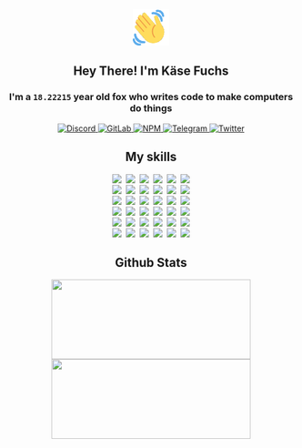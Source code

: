 <div><p align=center><img src=./resources/images/wave.gif width=64px height=64px></p><h2 align=center>Hey There! I'm Käse Fuchs</h2><h3 align=center>I'm a <code>18.22215</code> year old fox who writes code to make computers do things</h3><p align=center><a href=https://discord.com/users/507526681125322772><img alt=Discord src="https://img.shields.io/badge/Discord-5865F2?logo=discord&logoColor=white&style=flat-square#da3e561793e3aa08e94d122393476b2f"> </a><a href=https://gitlab.com/kasefuchs><img alt=GitLab src="https://img.shields.io/badge/GitLab-330F63?logo=gitlab&logoColor=white&style=flat-square#da3e561793e3aa08e94d122393476b2f"> </a><a href=https://npmjs.com/~kasefuchs><img alt=NPM src="https://img.shields.io/badge/NPM-CB3837?logo=npm&logoColor=white&style=flat-square#da3e561793e3aa08e94d122393476b2f"> </a><a href=https://t.me/kasefuchs><img alt=Telegram src="https://img.shields.io/badge/Telegram-2CA5E0?logo=telegram&logoColor=white&style=flat-square#da3e561793e3aa08e94d122393476b2f"> </a><a href=https://twitter.com/kasefuchs><img alt=Twitter src="https://img.shields.io/badge/Twitter-1DA1F2?logo=twitter&logoColor=white&style=flat-square#da3e561793e3aa08e94d122393476b2f"></a></p><h2 align=center>My skills</h2><p align=center><a href=https://aws.amazon.com/ ><picture><source srcset="https://skillicons.dev/icons?i=aws&theme=dark#da3e561793e3aa08e94d122393476b2f" media="(prefers-color-scheme: dark)"><source srcset="https://skillicons.dev/icons?i=aws&theme=light#da3e561793e3aa08e94d122393476b2f" media="(prefers-color-scheme: light), (prefers-color-scheme: no-preference)"><img src="https://skillicons.dev/icons?i=aws&theme=light#da3e561793e3aa08e94d122393476b2f"></picture></a>&nbsp;&nbsp;<a href=https://en.wikipedia.org/wiki/Bash_(Unix_shell)><picture><source srcset="https://skillicons.dev/icons?i=bash&theme=dark#da3e561793e3aa08e94d122393476b2f" media="(prefers-color-scheme: dark)"><source srcset="https://skillicons.dev/icons?i=bash&theme=light#da3e561793e3aa08e94d122393476b2f" media="(prefers-color-scheme: light), (prefers-color-scheme: no-preference)"><img src="https://skillicons.dev/icons?i=bash&theme=light#da3e561793e3aa08e94d122393476b2f"></picture></a>&nbsp;&nbsp;<a href=https://discord.com/developers/docs><picture><source srcset="https://skillicons.dev/icons?i=bots&theme=dark#da3e561793e3aa08e94d122393476b2f" media="(prefers-color-scheme: dark)"><source srcset="https://skillicons.dev/icons?i=bots&theme=light#da3e561793e3aa08e94d122393476b2f" media="(prefers-color-scheme: light), (prefers-color-scheme: no-preference)"><img src="https://skillicons.dev/icons?i=bots&theme=light#da3e561793e3aa08e94d122393476b2f"></picture></a>&nbsp;&nbsp;<a href=https://www.cloudflare.com/ ><picture><source srcset="https://skillicons.dev/icons?i=cloudflare&theme=dark#da3e561793e3aa08e94d122393476b2f" media="(prefers-color-scheme: dark)"><source srcset="https://skillicons.dev/icons?i=cloudflare&theme=light#da3e561793e3aa08e94d122393476b2f" media="(prefers-color-scheme: light), (prefers-color-scheme: no-preference)"><img src="https://skillicons.dev/icons?i=cloudflare&theme=light#da3e561793e3aa08e94d122393476b2f"></picture></a>&nbsp;&nbsp;<a href=https://en.wikipedia.org/wiki/CSS><picture><source srcset="https://skillicons.dev/icons?i=css&theme=dark#da3e561793e3aa08e94d122393476b2f" media="(prefers-color-scheme: dark)"><source srcset="https://skillicons.dev/icons?i=css&theme=light#da3e561793e3aa08e94d122393476b2f" media="(prefers-color-scheme: light), (prefers-color-scheme: no-preference)"><img src="https://skillicons.dev/icons?i=css&theme=light#da3e561793e3aa08e94d122393476b2f"></picture></a>&nbsp;&nbsp;<a href=https://www.docker.com/ ><picture><source srcset="https://skillicons.dev/icons?i=docker&theme=dark#da3e561793e3aa08e94d122393476b2f" media="(prefers-color-scheme: dark)"><source srcset="https://skillicons.dev/icons?i=docker&theme=light#da3e561793e3aa08e94d122393476b2f" media="(prefers-color-scheme: light), (prefers-color-scheme: no-preference)"><img src="https://skillicons.dev/icons?i=docker&theme=light#da3e561793e3aa08e94d122393476b2f"></picture></a><br><a href=https://www.electronjs.org/ ><picture><source srcset="https://skillicons.dev/icons?i=electron&theme=dark#da3e561793e3aa08e94d122393476b2f" media="(prefers-color-scheme: dark)"><source srcset="https://skillicons.dev/icons?i=electron&theme=light#da3e561793e3aa08e94d122393476b2f" media="(prefers-color-scheme: light), (prefers-color-scheme: no-preference)"><img src="https://skillicons.dev/icons?i=electron&theme=light#da3e561793e3aa08e94d122393476b2f"></picture></a>&nbsp;&nbsp;<a href=https://expressjs.com/ ><picture><source srcset="https://skillicons.dev/icons?i=express&theme=dark#da3e561793e3aa08e94d122393476b2f" media="(prefers-color-scheme: dark)"><source srcset="https://skillicons.dev/icons?i=express&theme=light#da3e561793e3aa08e94d122393476b2f" media="(prefers-color-scheme: light), (prefers-color-scheme: no-preference)"><img src="https://skillicons.dev/icons?i=express&theme=light#da3e561793e3aa08e94d122393476b2f"></picture></a>&nbsp;&nbsp;<a href=https://www.figma.com/ ><picture><source srcset="https://skillicons.dev/icons?i=figma&theme=dark#da3e561793e3aa08e94d122393476b2f" media="(prefers-color-scheme: dark)"><source srcset="https://skillicons.dev/icons?i=figma&theme=light#da3e561793e3aa08e94d122393476b2f" media="(prefers-color-scheme: light), (prefers-color-scheme: no-preference)"><img src="https://skillicons.dev/icons?i=figma&theme=light#da3e561793e3aa08e94d122393476b2f"></picture></a>&nbsp;&nbsp;<a href=https://firebase.google.com/ ><picture><source srcset="https://skillicons.dev/icons?i=firebase&theme=dark#da3e561793e3aa08e94d122393476b2f" media="(prefers-color-scheme: dark)"><source srcset="https://skillicons.dev/icons?i=firebase&theme=light#da3e561793e3aa08e94d122393476b2f" media="(prefers-color-scheme: light), (prefers-color-scheme: no-preference)"><img src="https://skillicons.dev/icons?i=firebase&theme=light#da3e561793e3aa08e94d122393476b2f"></picture></a>&nbsp;&nbsp;<a href=https://flask.palletsprojects.com/ ><picture><source srcset="https://skillicons.dev/icons?i=flask&theme=dark#da3e561793e3aa08e94d122393476b2f" media="(prefers-color-scheme: dark)"><source srcset="https://skillicons.dev/icons?i=flask&theme=light#da3e561793e3aa08e94d122393476b2f" media="(prefers-color-scheme: light), (prefers-color-scheme: no-preference)"><img src="https://skillicons.dev/icons?i=flask&theme=light#da3e561793e3aa08e94d122393476b2f"></picture></a>&nbsp;&nbsp;<a href=https://cloud.google.com/ ><picture><source srcset="https://skillicons.dev/icons?i=gcp&theme=dark#da3e561793e3aa08e94d122393476b2f" media="(prefers-color-scheme: dark)"><source srcset="https://skillicons.dev/icons?i=gcp&theme=light#da3e561793e3aa08e94d122393476b2f" media="(prefers-color-scheme: light), (prefers-color-scheme: no-preference)"><img src="https://skillicons.dev/icons?i=gcp&theme=light#da3e561793e3aa08e94d122393476b2f"></picture></a><br><a href=https://git-scm.com/ ><picture><source srcset="https://skillicons.dev/icons?i=git&theme=dark#da3e561793e3aa08e94d122393476b2f" media="(prefers-color-scheme: dark)"><source srcset="https://skillicons.dev/icons?i=git&theme=light#da3e561793e3aa08e94d122393476b2f" media="(prefers-color-scheme: light), (prefers-color-scheme: no-preference)"><img src="https://skillicons.dev/icons?i=git&theme=light#da3e561793e3aa08e94d122393476b2f"></picture></a>&nbsp;&nbsp;<a href=https://github.com/ ><picture><source srcset="https://skillicons.dev/icons?i=github&theme=dark#da3e561793e3aa08e94d122393476b2f" media="(prefers-color-scheme: dark)"><source srcset="https://skillicons.dev/icons?i=github&theme=light#da3e561793e3aa08e94d122393476b2f" media="(prefers-color-scheme: light), (prefers-color-scheme: no-preference)"><img src="https://skillicons.dev/icons?i=github&theme=light#da3e561793e3aa08e94d122393476b2f"></picture></a>&nbsp;&nbsp;<a href=https://gitlab.com/ ><picture><source srcset="https://skillicons.dev/icons?i=gitlab&theme=dark#da3e561793e3aa08e94d122393476b2f" media="(prefers-color-scheme: dark)"><source srcset="https://skillicons.dev/icons?i=gitlab&theme=light#da3e561793e3aa08e94d122393476b2f" media="(prefers-color-scheme: light), (prefers-color-scheme: no-preference)"><img src="https://skillicons.dev/icons?i=gitlab&theme=light#da3e561793e3aa08e94d122393476b2f"></picture></a>&nbsp;&nbsp;<a href=https://www.heroku.com/ ><picture><source srcset="https://skillicons.dev/icons?i=heroku&theme=dark#da3e561793e3aa08e94d122393476b2f" media="(prefers-color-scheme: dark)"><source srcset="https://skillicons.dev/icons?i=heroku&theme=light#da3e561793e3aa08e94d122393476b2f" media="(prefers-color-scheme: light), (prefers-color-scheme: no-preference)"><img src="https://skillicons.dev/icons?i=heroku&theme=light#da3e561793e3aa08e94d122393476b2f"></picture></a>&nbsp;&nbsp;<a href=https://en.wikipedia.org/wiki/HTML><picture><source srcset="https://skillicons.dev/icons?i=html&theme=dark#da3e561793e3aa08e94d122393476b2f" media="(prefers-color-scheme: dark)"><source srcset="https://skillicons.dev/icons?i=html&theme=light#da3e561793e3aa08e94d122393476b2f" media="(prefers-color-scheme: light), (prefers-color-scheme: no-preference)"><img src="https://skillicons.dev/icons?i=html&theme=light#da3e561793e3aa08e94d122393476b2f"></picture></a>&nbsp;&nbsp;<a href=https://en.wikipedia.org/wiki/JavaScript><picture><source srcset="https://skillicons.dev/icons?i=js&theme=dark#da3e561793e3aa08e94d122393476b2f" media="(prefers-color-scheme: dark)"><source srcset="https://skillicons.dev/icons?i=js&theme=light#da3e561793e3aa08e94d122393476b2f" media="(prefers-color-scheme: light), (prefers-color-scheme: no-preference)"><img src="https://skillicons.dev/icons?i=js&theme=light#da3e561793e3aa08e94d122393476b2f"></picture></a><br><a href=https://en.wikipedia.org/wiki/Linux><picture><source srcset="https://skillicons.dev/icons?i=linux&theme=dark#da3e561793e3aa08e94d122393476b2f" media="(prefers-color-scheme: dark)"><source srcset="https://skillicons.dev/icons?i=linux&theme=light#da3e561793e3aa08e94d122393476b2f" media="(prefers-color-scheme: light), (prefers-color-scheme: no-preference)"><img src="https://skillicons.dev/icons?i=linux&theme=light#da3e561793e3aa08e94d122393476b2f"></picture></a>&nbsp;&nbsp;<a href=https://mui.com/ ><picture><source srcset="https://skillicons.dev/icons?i=materialui&theme=dark#da3e561793e3aa08e94d122393476b2f" media="(prefers-color-scheme: dark)"><source srcset="https://skillicons.dev/icons?i=materialui&theme=light#da3e561793e3aa08e94d122393476b2f" media="(prefers-color-scheme: light), (prefers-color-scheme: no-preference)"><img src="https://skillicons.dev/icons?i=materialui&theme=light#da3e561793e3aa08e94d122393476b2f"></picture></a>&nbsp;&nbsp;<a href=https://en.wikipedia.org/wiki/Markdown><picture><source srcset="https://skillicons.dev/icons?i=md&theme=dark#da3e561793e3aa08e94d122393476b2f" media="(prefers-color-scheme: dark)"><source srcset="https://skillicons.dev/icons?i=md&theme=light#da3e561793e3aa08e94d122393476b2f" media="(prefers-color-scheme: light), (prefers-color-scheme: no-preference)"><img src="https://skillicons.dev/icons?i=md&theme=light#da3e561793e3aa08e94d122393476b2f"></picture></a>&nbsp;&nbsp;<a href=https://www.mongodb.com/ ><picture><source srcset="https://skillicons.dev/icons?i=mongodb&theme=dark#da3e561793e3aa08e94d122393476b2f" media="(prefers-color-scheme: dark)"><source srcset="https://skillicons.dev/icons?i=mongodb&theme=light#da3e561793e3aa08e94d122393476b2f" media="(prefers-color-scheme: light), (prefers-color-scheme: no-preference)"><img src="https://skillicons.dev/icons?i=mongodb&theme=light#da3e561793e3aa08e94d122393476b2f"></picture></a>&nbsp;&nbsp;<a href=https://www.mysql.com/ ><picture><source srcset="https://skillicons.dev/icons?i=mysql&theme=dark#da3e561793e3aa08e94d122393476b2f" media="(prefers-color-scheme: dark)"><source srcset="https://skillicons.dev/icons?i=mysql&theme=light#da3e561793e3aa08e94d122393476b2f" media="(prefers-color-scheme: light), (prefers-color-scheme: no-preference)"><img src="https://skillicons.dev/icons?i=mysql&theme=light#da3e561793e3aa08e94d122393476b2f"></picture></a>&nbsp;&nbsp;<a href=https://nextjs.org/ ><picture><source srcset="https://skillicons.dev/icons?i=nextjs&theme=dark#da3e561793e3aa08e94d122393476b2f" media="(prefers-color-scheme: dark)"><source srcset="https://skillicons.dev/icons?i=nextjs&theme=light#da3e561793e3aa08e94d122393476b2f" media="(prefers-color-scheme: light), (prefers-color-scheme: no-preference)"><img src="https://skillicons.dev/icons?i=nextjs&theme=light#da3e561793e3aa08e94d122393476b2f"></picture></a><br><a href=https://nodejs.org/en/ ><picture><source srcset="https://skillicons.dev/icons?i=nodejs&theme=dark#da3e561793e3aa08e94d122393476b2f" media="(prefers-color-scheme: dark)"><source srcset="https://skillicons.dev/icons?i=nodejs&theme=light#da3e561793e3aa08e94d122393476b2f" media="(prefers-color-scheme: light), (prefers-color-scheme: no-preference)"><img src="https://skillicons.dev/icons?i=nodejs&theme=light#da3e561793e3aa08e94d122393476b2f"></picture></a>&nbsp;&nbsp;<a href=https://www.postgresql.org/ ><picture><source srcset="https://skillicons.dev/icons?i=postgres&theme=dark#da3e561793e3aa08e94d122393476b2f" media="(prefers-color-scheme: dark)"><source srcset="https://skillicons.dev/icons?i=postgres&theme=light#da3e561793e3aa08e94d122393476b2f" media="(prefers-color-scheme: light), (prefers-color-scheme: no-preference)"><img src="https://skillicons.dev/icons?i=postgres&theme=light#da3e561793e3aa08e94d122393476b2f"></picture></a>&nbsp;&nbsp;<a href=https://learn.microsoft.com/en-us/powershell/ ><picture><source srcset="https://skillicons.dev/icons?i=powershell&theme=dark#da3e561793e3aa08e94d122393476b2f" media="(prefers-color-scheme: dark)"><source srcset="https://skillicons.dev/icons?i=powershell&theme=light#da3e561793e3aa08e94d122393476b2f" media="(prefers-color-scheme: light), (prefers-color-scheme: no-preference)"><img src="https://skillicons.dev/icons?i=powershell&theme=light#da3e561793e3aa08e94d122393476b2f"></picture></a>&nbsp;&nbsp;<a href=https://www.python.org/ ><picture><source srcset="https://skillicons.dev/icons?i=py&theme=dark#da3e561793e3aa08e94d122393476b2f" media="(prefers-color-scheme: dark)"><source srcset="https://skillicons.dev/icons?i=py&theme=light#da3e561793e3aa08e94d122393476b2f" media="(prefers-color-scheme: light), (prefers-color-scheme: no-preference)"><img src="https://skillicons.dev/icons?i=py&theme=light#da3e561793e3aa08e94d122393476b2f"></picture></a>&nbsp;&nbsp;<a href=https://www.raspberrypi.org/ ><picture><source srcset="https://skillicons.dev/icons?i=raspberrypi&theme=dark#da3e561793e3aa08e94d122393476b2f" media="(prefers-color-scheme: dark)"><source srcset="https://skillicons.dev/icons?i=raspberrypi&theme=light#da3e561793e3aa08e94d122393476b2f" media="(prefers-color-scheme: light), (prefers-color-scheme: no-preference)"><img src="https://skillicons.dev/icons?i=raspberrypi&theme=light#da3e561793e3aa08e94d122393476b2f"></picture></a>&nbsp;&nbsp;<a href=https://reactjs.org/ ><picture><source srcset="https://skillicons.dev/icons?i=react&theme=dark#da3e561793e3aa08e94d122393476b2f" media="(prefers-color-scheme: dark)"><source srcset="https://skillicons.dev/icons?i=react&theme=light#da3e561793e3aa08e94d122393476b2f" media="(prefers-color-scheme: light), (prefers-color-scheme: no-preference)"><img src="https://skillicons.dev/icons?i=react&theme=light#da3e561793e3aa08e94d122393476b2f"></picture></a><br><a href=https://redux.js.org/ ><picture><source srcset="https://skillicons.dev/icons?i=redux&theme=dark#da3e561793e3aa08e94d122393476b2f" media="(prefers-color-scheme: dark)"><source srcset="https://skillicons.dev/icons?i=redux&theme=light#da3e561793e3aa08e94d122393476b2f" media="(prefers-color-scheme: light), (prefers-color-scheme: no-preference)"><img src="https://skillicons.dev/icons?i=redux&theme=light#da3e561793e3aa08e94d122393476b2f"></picture></a>&nbsp;&nbsp;<a href=https://en.wikipedia.org/wiki/Regular_expression><picture><source srcset="https://skillicons.dev/icons?i=regex&theme=dark#da3e561793e3aa08e94d122393476b2f" media="(prefers-color-scheme: dark)"><source srcset="https://skillicons.dev/icons?i=regex&theme=light#da3e561793e3aa08e94d122393476b2f" media="(prefers-color-scheme: light), (prefers-color-scheme: no-preference)"><img src="https://skillicons.dev/icons?i=regex&theme=light#da3e561793e3aa08e94d122393476b2f"></picture></a>&nbsp;&nbsp;<a href=https://en.wikipedia.org/wiki/Sass_(stylesheet_language)><picture><source srcset="https://skillicons.dev/icons?i=sass&theme=dark#da3e561793e3aa08e94d122393476b2f" media="(prefers-color-scheme: dark)"><source srcset="https://skillicons.dev/icons?i=sass&theme=light#da3e561793e3aa08e94d122393476b2f" media="(prefers-color-scheme: light), (prefers-color-scheme: no-preference)"><img src="https://skillicons.dev/icons?i=sass&theme=light#da3e561793e3aa08e94d122393476b2f"></picture></a>&nbsp;&nbsp;<a href=https://www.typescriptlang.org/ ><picture><source srcset="https://skillicons.dev/icons?i=ts&theme=dark#da3e561793e3aa08e94d122393476b2f" media="(prefers-color-scheme: dark)"><source srcset="https://skillicons.dev/icons?i=ts&theme=light#da3e561793e3aa08e94d122393476b2f" media="(prefers-color-scheme: light), (prefers-color-scheme: no-preference)"><img src="https://skillicons.dev/icons?i=ts&theme=light#da3e561793e3aa08e94d122393476b2f"></picture></a>&nbsp;&nbsp;<a href=https://unity.com/ ><picture><source srcset="https://skillicons.dev/icons?i=unity&theme=dark#da3e561793e3aa08e94d122393476b2f" media="(prefers-color-scheme: dark)"><source srcset="https://skillicons.dev/icons?i=unity&theme=light#da3e561793e3aa08e94d122393476b2f" media="(prefers-color-scheme: light), (prefers-color-scheme: no-preference)"><img src="https://skillicons.dev/icons?i=unity&theme=light#da3e561793e3aa08e94d122393476b2f"></picture></a>&nbsp;&nbsp;<a href=https://workers.cloudflare.com/ ><picture><source srcset="https://skillicons.dev/icons?i=workers&theme=dark#da3e561793e3aa08e94d122393476b2f" media="(prefers-color-scheme: dark)"><source srcset="https://skillicons.dev/icons?i=workers&theme=light#da3e561793e3aa08e94d122393476b2f" media="(prefers-color-scheme: light), (prefers-color-scheme: no-preference)"><img src="https://skillicons.dev/icons?i=workers&theme=light#da3e561793e3aa08e94d122393476b2f"></picture></a><br></p><h2 align=center>Github Stats</h2><p align=center><picture><source srcset="https://github-readme-stats-kasefuchs.vercel.app/api/?count_private=true&hide_border=true&hide_rank=true&line_height=20&hide_title=true&username=Kasefuchs&theme=dark#da3e561793e3aa08e94d122393476b2f" media="(prefers-color-scheme: dark)"><source srcset="https://github-readme-stats-kasefuchs.vercel.app/api/?count_private=true&hide_border=true&hide_rank=true&line_height=20&hide_title=true&username=Kasefuchs&theme=light#da3e561793e3aa08e94d122393476b2f" media="(prefers-color-scheme: light), (prefers-color-scheme: no-preference)"><img align=middle width=350 height=140 src="https://github-readme-stats-kasefuchs.vercel.app/api/?count_private=true&hide_border=true&hide_rank=true&line_height=20&hide_title=true&username=Kasefuchs&theme=light#da3e561793e3aa08e94d122393476b2f"></picture><picture><source srcset="https://github-readme-stats-kasefuchs.vercel.app/api/top-langs/?count_private=true&hide_border=true&layout=compact&username=Kasefuchs&theme=dark#da3e561793e3aa08e94d122393476b2f" media="(prefers-color-scheme: dark)"><source srcset="https://github-readme-stats-kasefuchs.vercel.app/api/top-langs/?count_private=true&hide_border=true&layout=compact&username=Kasefuchs&theme=light#da3e561793e3aa08e94d122393476b2f" media="(prefers-color-scheme: light), (prefers-color-scheme: no-preference)"><img align=middle width=350 height=140 src="https://github-readme-stats-kasefuchs.vercel.app/api/top-langs/?count_private=true&hide_border=true&layout=compact&username=Kasefuchs&theme=light#da3e561793e3aa08e94d122393476b2f"></picture></p><img src="https://hit.yhype.me/github/profile?user_id=64592097#da3e561793e3aa08e94d122393476b2f" alt=""></div>